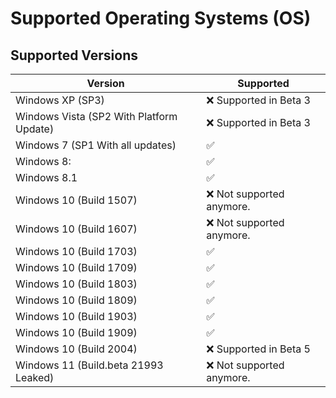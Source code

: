 # Supported Operating Systems (OS)

## Supported Versions

| Version | Supported          |
| ------- | ------------------ |  
| Windows XP (SP3)   | :x: Supported in Beta 3|
| Windows Vista (SP2 With Platform Update)   | :x: Supported in  Beta 3 |
| Windows 7 (SP1 With all updates)   | :white_check_mark: |
| Windows 8: |   :white_check_mark: |
| Windows 8.1 | :white_check_mark: |
| Windows 10 (Build 1507)   | :x: Not supported anymore. |
| Windows 10 (Build 1607)   | :x: Not supported anymore. |
| Windows 10 (Build 1703)   | :white_check_mark: |
| Windows 10 (Build 1709)   | :white_check_mark: |
| Windows 10 (Build 1803)   | :white_check_mark: |
| Windows 10 (Build 1809)   | :white_check_mark: |
| Windows 10 (Build 1903)   | :white_check_mark: |
| Windows 10 (Build 1909)   | :white_check_mark: |
| Windows 10 (Build 2004)   | :x: Supported in Beta 5 |
| Windows 11 (Build.beta 21993 Leaked) | :x: Not supported anymore. |
